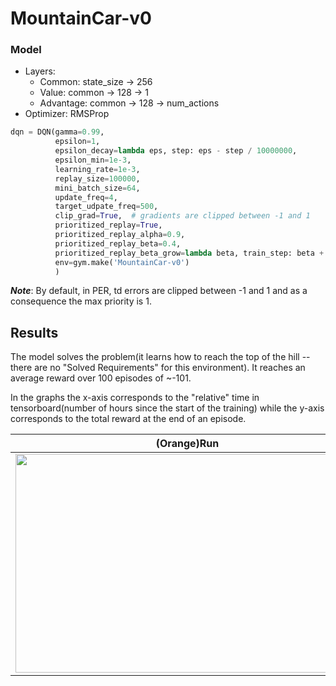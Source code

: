 # MountainCar-v0

### Model
- Layers:
    - Common: state_size -> 256
    - Value: common -> 128 -> 1
    - Advantage: common -> 128 -> num_actions
- Optimizer: RMSProp
```python
dqn = DQN(gamma=0.99,
          epsilon=1,
          epsilon_decay=lambda eps, step: eps - step / 10000000,
          epsilon_min=1e-3,
          learning_rate=1e-3,
          replay_size=100000,
          mini_batch_size=64,
          update_freq=4,
          target_udpate_freq=500,
          clip_grad=True,  # gradients are clipped between -1 and 1
          prioritized_replay=True,
          prioritized_replay_alpha=0.9,
          prioritized_replay_beta=0.4,
          prioritized_replay_beta_grow=lambda beta, train_step: beta + 1 / 100000,
          env=gym.make('MountainCar-v0')
          )
```

***Note***: By default, in PER, td errors are clipped between -1 and 1 and as a consequence the max priority is 1.

## Results
The model solves the problem(it learns how to reach the top of the hill -- there are no "Solved Requirements" for this environment).
It reaches an average reward over 100 episodes of ~-101.

In the graphs the x-axis corresponds to the "relative" time in tensorboard(number of hours since the start of the training) while the
y-axis corresponds to the total reward at the end of an episode.

| (Orange)Run                                                              |
|:------------------------------------------------------------------------:|  
|<img src="https://i.imgur.com/MXJEp7g.png" width="550" height="350"/>     |

